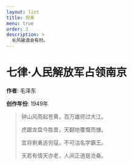 ```yaml
---
layout: list
title: 将来
menu: true
order: 3
description: >
  长风破浪会有时。
---
```

# 七律·人民解放军占领南京

**作者**: 毛泽东

**创作年份**: 1949年

>钟山风雨起苍黄，百万雄师过大江。
>
>虎踞龙盘今胜昔，天翻地覆慨而慷。
>
>宜将剩勇追穷寇，不可沽名学霸王。
>
>天若有情天亦老，人间正道是沧桑。
